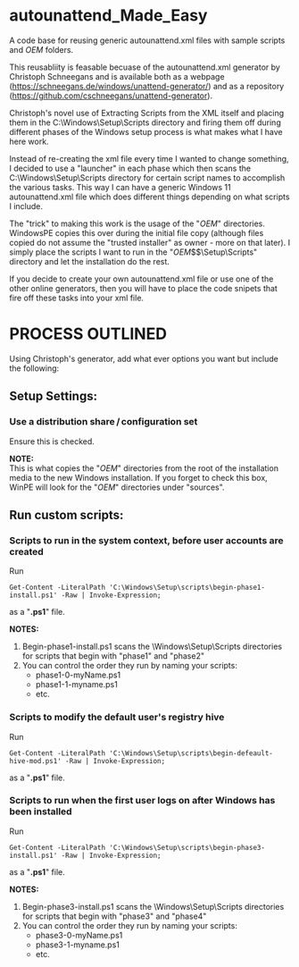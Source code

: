 # autounattend_Made_Easy
A code base for reusing generic autounattend.xml files with sample scripts and $OEM$ folders.

This reusabliity is feasable becuase of the autounattend.xml generator by Christoph Schneegans and is available both as a webpage (https://schneegans.de/windows/unattend-generator/) and as a repository (https://github.com/cschneegans/unattend-generator).

Christoph's novel use of Extracting Scripts from the XML itself and placing them in the C:\Windows\Setup\Scripts directory and firing them off during different phases of the Windows setup process is what makes what I have here work.

Instead of re-creating the xml file every time I wanted to change something, I decided to use a "launcher" in each phase which then scans the C:\Windows\Setup\Scripts directory for certain script names to accomplish the various tasks.  This way I can have a generic Windows 11 autounattend.xml file which does different things depending on what scripts I include.

The "trick" to making this work is the usage of the "$OEM$" directories.  WindowsPE copies this over during the initial file copy (although files copied do not assume the "trusted installer" as owner - more on that later).  I simply place the scripts I want to run in the "$OEM$\$$\Setup\Scripts" directory and let the installation do the rest.

If you decide to create your own autounattend.xml file or use one of the other online generators, then you will have to place the code snipets that fire off these tasks into your xml file.

# PROCESS OUTLINED
Using Christoph's generator, add what ever options you want but include the following:
    
## Setup Settings: 
  ### Use a distribution share / configuration set
  Ensure this is checked.
  
  **NOTE:**  
  This is what copies the "$OEM$" directories from the root of the installation media to the new Windows installation.  If you forget to check this box, WinPE will look for the "$OEM$" directories under "sources".

## Run custom scripts:
  ### Scripts to run in the system context, before user accounts are created
  Run
  ```
  Get-Content -LiteralPath 'C:\Windows\Setup\scripts\begin-phase1-install.ps1' -Raw | Invoke-Expression;
  ```
  as a "**.ps1**" file.
  
  **NOTES:**  
  1. Begin-phase1-install.ps1 scans the \Windows\Setup\Scripts directories for scripts that begin with "phase1" and "phase2"
  2. You can control the order they run by naming your scripts:
     - phase1-0-myName.ps1
     - phase1-1-myname.ps1
     - etc.
  
  ### Scripts to modify the default user's registry hive
  Run
  ```
  Get-Content -LiteralPath 'C:\Windows\Setup\scripts\begin-defeault-hive-mod.ps1' -Raw | Invoke-Expression;
  ```
  as a "**.ps1**" file.
  
  ### Scripts to run when the first user logs on after Windows has been installed
  Run
  ```
  Get-Content -LiteralPath 'C:\Windows\Setup\scripts\begin-phase3-install.ps1' -Raw | Invoke-Expression;
  ```
  as a "**.ps1**" file.
  
  **NOTES:** 
  1. Begin-phase3-install.ps1 scans the \Windows\Setup\Scripts directories for scripts that begin with "phase3" and "phase4"
  2. You can control the order they run by naming your scripts:
     - phase3-0-myName.ps1
     - phase3-1-myname.ps1
     - etc.









